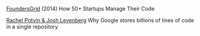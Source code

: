 
[FoundersGrid](https://foundersgrid.com/code-management/)
(2014) How 50+ Startups Manage Their Code

[Rachel Potvin & Josh Levenberg](https://dl.acm.org/citation.cfm?id=2854146)
Why Google stores billions of lines of code in a single repository
